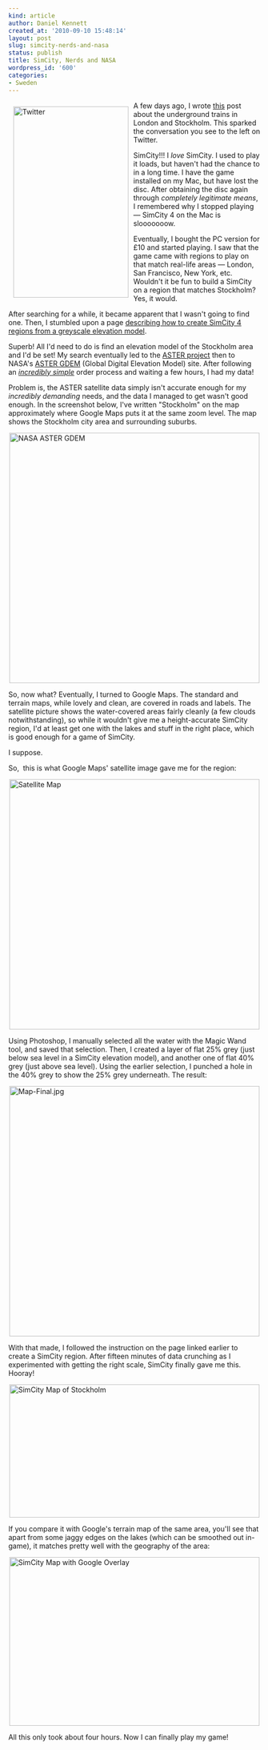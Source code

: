 ```yaml
---
kind: article
author: Daniel Kennett
created_at: '2010-09-10 15:48:14'
layout: post
slug: simcity-nerds-and-nasa
status: publish
title: SimCity, Nerds and NASA
wordpress_id: '600'
categories:
- Sweden
---
```


<p><img style="float: left; margin: 10px;" src="/pictures/for_posts/2010/09/Twitter.png" border="0" alt="Twitter" width="230" height="382" />A few days ago, I wrote <a href="/blog/2010/09/a-perfect-analogy-between-swedish-and-british-communication-and-travel/">this</a> post about the underground trains in London and Stockholm. This sparked the conversation you see to the left on Twitter.</p>
<p>SimCity!!! I <em>love</em> SimCity. I used to play it loads, but haven't had the chance to in a long time. I have the game installed on my Mac, but have lost the disc. After obtaining the disc again through <em>completely legitimate means</em>, I remembered why I stopped playing — SimCity 4 on the Mac is slooooooow.</p>
<p>Eventually, I bought the PC version for £10 and started playing. I saw that the game came with regions to play on that match real-life areas — London, San Francisco, New York, etc. Wouldn't it be fun to build a SimCity on a region that matches Stockholm? Yes, it would.</p>
<p>After searching for a while, it became apparent that I wasn't going to find one. Then, I stumbled upon a page <a href="http://www.sc4ever.com/knowledge/showarticle.cfm?id=1103">describing how to create SimCity 4 regions from a greyscale elevation model</a>.</p>
<p>Superb! All I'd need to do is find an elevation model of the Stockholm area and I'd be set! My search eventually led to the <a href="http://en.wikipedia.org/wiki/Advanced_Spaceborne_Thermal_Emission_and_Reflection_Radiometer">ASTER project</a> then to NASA's <a href="http://asterweb.jpl.nasa.gov/gdem.asp">ASTER GDEM</a> (Global Digital Elevation Model) site. After following an <em><a href="http://asterweb.jpl.nasa.gov/gdem-wist.asp">incredibly simple</a></em> order process and waiting a few hours, I had my data!</p>
<p>Problem is, the ASTER satellite data simply isn't accurate enough for my <em>incredibly demanding</em> needs, and the data I managed to get wasn't good enough. In the screenshot below, I've written "Stockholm" on the map approximately where Google Maps puts it at the same zoom level. The map shows the Stockholm city area and surrounding suburbs.</p>
<p><img style="display: block; margin-left: auto; margin-right: auto;" src="/pictures/for_posts/2010/09/Map-NASA.jpg" border="0" alt="NASA ASTER GDEM" width="500" height="500" /></p>
<p>So, now what? Eventually, I turned to Google Maps. The standard and terrain maps, while lovely and clean, are covered in roads and labels. The satellite picture shows the water-covered areas fairly cleanly (a few clouds notwithstanding), so while it wouldn't give me a height-accurate SimCity region, I'd at least get one with the lakes and stuff in the right place, which is good enough for a game of SimCity.</p>
<p>I suppose.</p>
<p>So,  this is what Google Maps' satellite image gave me for the region:</p>
<p><img style="display: block; margin-left: auto; margin-right: auto;" src="/pictures/for_posts/2010/09/Map-Sattelite.jpg" border="0" alt="Satellite Map" width="500" height="500" /></p>
<p>Using Photoshop, I manually selected all the water with the Magic Wand tool, and saved that selection. Then, I created a layer of flat 25% grey (just below sea level in a SimCity elevation model), and another one of flat 40% grey (just above sea level). Using the earlier selection, I punched a hole in the 40% grey to show the 25% grey underneath. The result:</p>
<p><img style="display: block; margin-left: auto; margin-right: auto;" src="/pictures/for_posts/2010/09/Map-Final.jpg" border="0" alt="Map-Final.jpg" width="500" height="500" /></p>
<p>With that made, I followed the instruction on the page linked earlier to create a SimCity region. After fifteen minutes of data crunching as I experimented with getting the right scale, SimCity finally gave me this. Hooray!</p>
<p><img style="display: block; margin-left: auto; margin-right: auto;" src="/pictures/for_posts/2010/09/Map.jpg" border="0" alt="SimCity Map of Stockholm" width="500" height="266" /></p>
<p>If you compare it with Google's terrain map of the same area, you'll see that apart from some jaggy edges on the lakes (which can be smoothed out in-game), it matches pretty well with the geography of the area:</p>
<p><img style="display: block; margin-left: auto; margin-right: auto;" src="/pictures/for_posts/2010/09/Map-with-Overlay.jpg" border="0" alt="SimCity Map with Google Overlay" width="500" height="337" /></p>
<p>All this only took about four hours. Now I can finally play my game!</p>
